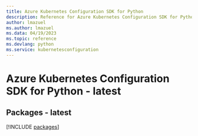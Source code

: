 ```yaml
---
title: Azure Kubernetes Configuration SDK for Python
description: Reference for Azure Kubernetes Configuration SDK for Python
author: lmazuel
ms.author: lmazuel
ms.data: 04/19/2023
ms.topic: reference
ms.devlang: python
ms.service: kubernetesconfiguration
---
```

# Azure Kubernetes Configuration SDK for Python - latest
## Packages - latest
[!INCLUDE [packages](kubernetes-configuration-index.md)]